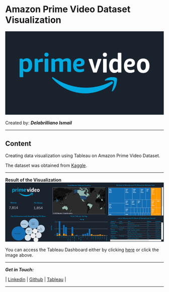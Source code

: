 # **Amazon Prime Video Dataset Visualization**
![image](https://raw.githubusercontent.com/delabrilliano/Amazon-Prime-Tableau-Visualization/main/image/primevideo-seo-logo.png)

Created by: _**Delabrilliano Ismail**_
<hr>

## **Content**

Creating data visualization using Tableau on Amazon Prime Video Dataset.

The dataset was obtained from [Kaggle](https://www.kaggle.com/datasets/shivamb/amazon-prime-movies-and-tv-shows).

<hr>

**Result of the Visualization**
[![dashboard](https://raw.githubusercontent.com/delabrilliano/Amazon-Prime-Tableau-Visualization/main/image/TableauPrime.png)](https://public.tableau.com/app/profile/delabrilliano.ismail/viz/AmazonPrimeVideoDatasetVisualization/Dashboard)

You can access the Tableau Dashboard either by clicking [here](https://public.tableau.com/app/profile/delabrilliano.ismail/viz/AmazonPrimeVideoDatasetVisualization/Dashboard) or click the image above.

<hr>

_**Get in Touch:**_

| [Linkedin](https://www.linkedin.com/in/delabrilliano-ismail-05758715a/) | [Github](https://github.com/delabrilliano) | [Tableau](https://public.tableau.com/app/profile/delabrilliano.ismail) |
<hr>
